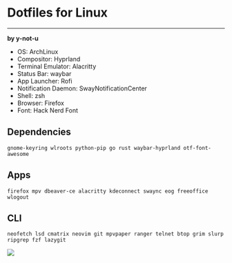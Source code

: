 # Dotfiles for Linux
---

**by y-not-u**

- OS: ArchLinux
- Compositor: Hyprland
- Terminal Emulator: Alacritty
- Status Bar: waybar
- App Launcher: Rofi
- Notification Daemon: SwayNotificationCenter
- Shell: zsh
- Browser: Firefox
- Font: Hack Nerd Font

## Dependencies
`gnome-keyring wlroots python-pip go rust waybar-hyprland otf-font-awesome`

## Apps
`firefox mpv dbeaver-ce alacritty kdeconnect swaync eog freeoffice wlogout`

## CLI
`neofetch lsd cmatrix neovim git mpvpaper ranger telnet btop grim slurp ripgrep fzf lazygit`

![](screenshots/desktop.png)
